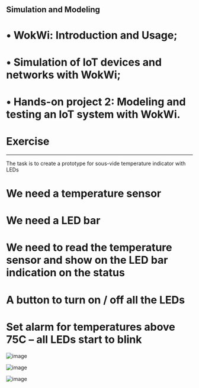 ## Simulation and Modeling

# • WokWi: Introduction and Usage;
# • Simulation of IoT devices and networks with WokWi;
# • Hands-on project 2: Modeling and testing an IoT system with WokWi.

# Exercise
-------------------------------------------------------------------------------------------------------------------------------------------------------
The task is to create a prototype for sous-vide temperature indicator with LEDs

# We need a temperature sensor
# We need a LED bar 
# We need to read the temperature sensor and show on the LED bar indication on the status
# A button to turn on / off all the LEDs
# Set alarm for temperatures above 75C – all LEDs start to blink
![image](https://github.com/svetlanasieber/Software-Engineering--Path-SoftUni/assets/135451084/661c3fca-58f6-4669-a629-080ef3175262)

![image](https://github.com/svetlanasieber/Software-Engineering--Path-SoftUni/assets/135451084/b650e85f-062f-454a-9b79-bebcad794ed0)

![image](https://github.com/svetlanasieber/Software-Engineering--Path-SoftUni/assets/135451084/c7d9a66a-d48d-4f15-9209-60c272de031c)

